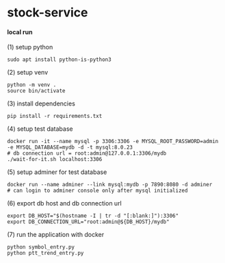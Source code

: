 # stock-service

#### local run

(1) setup python
```
sudo apt install python-is-python3
```

(2) setup venv
```
python -m venv .
source bin/activate
```

(3) install dependencies
```
pip install -r requirements.txt
```

(4) setup test database
```
docker run -it --name mysql -p 3306:3306 -e MYSQL_ROOT_PASSWORD=admin -e MYSQL_DATABASE=mydb -d -t mysql:8.0.23
# db connection url = root:admin@127.0.0.1:3306/mydb
./wait-for-it.sh localhost:3306
```

(5) setup adminer for test database
```
docker run --name adminer --link mysql:mydb -p 7890:8080 -d adminer
# can login to adminer console only after mysql initialized
```

(6) export db host and db connection url
```
export DB_HOST="$(hostname -I | tr -d "[:blank:]"):3306"
export DB_CONNECTION_URL="root:admin@${DB_HOST}/mydb"
```

(7) run the application with docker
```
python symbol_entry.py
python ptt_trend_entry.py
```